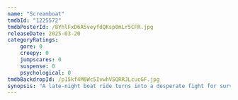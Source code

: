 ```yaml
---
name: "Screamboat"
tmdbId: "1225572"
tmdbPosterId: /8YhlFxD6A5veyfdQKsp0mLr5CFR.jpg
releaseDate: 2025-03-20
categoryRatings:
    gore: 0
    creepy: 0
    jumpscares: 0
    suspense: 0
    psychological: 0
tmdbBackdropId: /p15kf4M6Wc5IvwhVSQRRJLcucGF.jpg
synopsis: "A late-night boat ride turns into a desperate fight for survival in New York City when a mischievous mouse becomes a monstrous reality."
---
```

